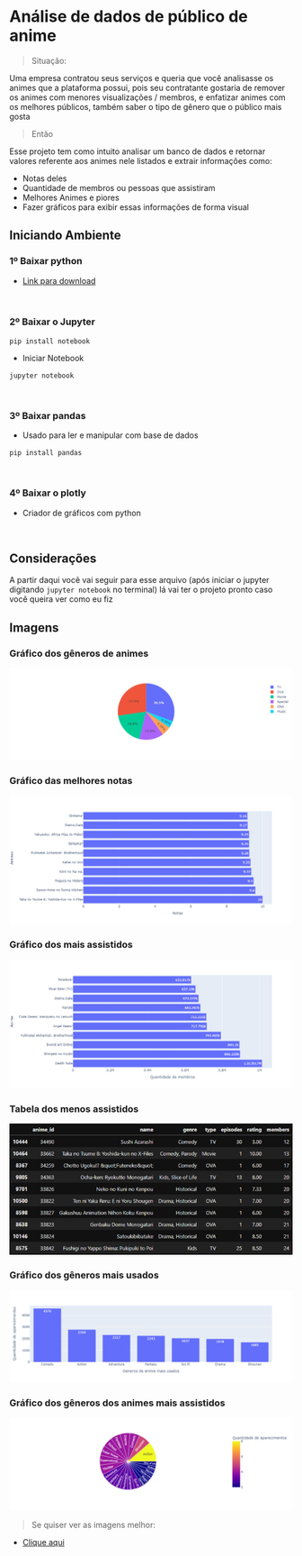 # Análise de dados de público de anime

> Situação:

Uma empresa contratou seus serviços e queria que você analisasse os animes que a plataforma possui, pois seu contratante gostaria de remover os animes com menores visualizações / membros, e enfatizar animes com os melhores públicos, também saber o tipo de gênero que o público mais gosta

> Então

Esse projeto tem como intuito analisar um banco de dados e retornar valores referente aos animes nele listados e extrair informações como:

- Notas deles
- Quantidade de membros ou pessoas que assistiram
- Melhores Animes e piores 
- Fazer gráficos para exibir essas informações de forma visual


## Iniciando Ambiente

### 1º Baixar python

- [Link para download](https://www.python.org/downloads/)

<br>

### 2º Baixar o Jupyter

```
pip install notebook
```
- Iniciar Notebook
```
jupyter notebook
```
<br>

### 3º Baixar pandas

- Usado para ler e manipular com base de dados
```
pip install pandas
```

<br>

### 4º Baixar o plotly

- Criador de gráficos com python

<br>

## Considerações 

A partir daqui você vai seguir para esse arquivo (após iniciar o jupyter digitando `jupyter notebook` no terminal) lá vai ter o projeto pronto caso você queira ver como eu fiz

## Imagens

### Gráfico dos gêneros de animes

<img src="./src/img/grafico-type.png">

### Gráfico das melhores notas

<img src="./src/img/melhor-rating.png">

### Gráfico dos mais assistidos

<img src="./src/img/mais-assistido.png">

### Tabela dos menos assistidos

<img src="./src/img/menores-membros.png">

### Gráfico dos gêneros mais usados

<img src="./src/img/generos.png">

### Gráfico dos gêneros dos animes mais assistidos

<img src="./src/img/generos-dos-melhores.png">

<br>

> Se quiser ver as imagens melhor:
- [Clique aqui](./src/img/)
